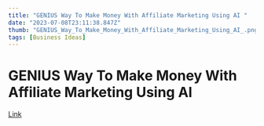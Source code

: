 ```yaml
---
title: "GENIUS Way To Make Money With Affiliate Marketing Using AI "
date: "2023-07-08T23:11:38.847Z"
thumb: "GENIUS_Way_To_Make_Money_With_Affiliate_Marketing_Using_AI_.png"
tags: [Business Ideas]
---
```


# GENIUS Way To Make Money With Affiliate Marketing Using AI

[Link](https://www.youtube.com/watch?v=far1MaynLTE)

